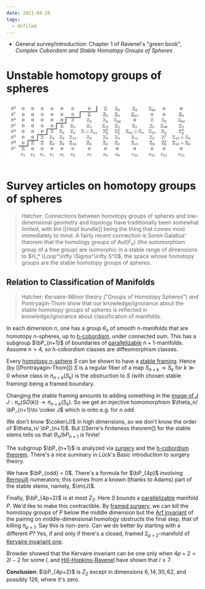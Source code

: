 ```yaml
---
date: 2021-04-26
tags: 
  - Unfiled
---
```


- General survey/introduction: Chapter 1 of Ravenel's "green book", *Complex Cobordism and Stable Homotopy Groups of Spheres*

# Unstable homotopy groups of spheres
![Unstable Homotopy Groups of Spheres](figures/2-22ReadingNotes-52d83%201.png)

# Survey articles on homotopy groups of spheres

> Hatcher: Connections between homotopy groups of spheres and low-dimensional geometry and topology have traditionally been somewhat limited, with the [[Hopf bundle]] being the thing that comes most immediately to mind. A fairly recent connection is Soren Galatius' theorem that the homology groups of $Aut(F_n)$ (the automorphism group of a free group) are isomorphic in a stable range of dimensions to $H_* \Loop^\infty \Sigma^\infty S^0$, the space whose homotopy groups are the stable homotopy groups of spheres.

## Relation to Classification of Manifolds

> Hatcher: Kervaire-Milnor theory ("Groups of Homotopy Spheres") and Pontryagin-Thom show that our knowledge/ignorance about the stable homotopy groups of spheres is reflected in knowledge/ignorance about classification of manifolds. 

In each dimension $n$, one has a group $\theta_n$ of smooth $n$-manifolds that are homotopy $n$-spheres, up to [h-cobordism](h-cobordism), under connected sum. This has a subgroup $\bP_{n+1}$ of boundaries of [parallelizable](framed.md) $n+1$-manifolds. Assume $n>4$, so h-cobordism classes are diffeomorphism classes.

Every [homotopy $n$-sphere](homotopy%20sphere) $S$ can be shown to have a [stable framing](stable%20framing.md). Hence (by [[Pontrayagin-Thom]]) $S$ is a regular fiber of a map $S_{n+k}\to S_k$ for $k\gg 0$ whose class in $\pi_{n+k}(S_k)$ is the obstruction to $S$ (with chosen stable framing) being a framed boundary.

Changing the stable framing amounts to adding something in the [image of J](J-homomorphism.md) $J: \pi_n(SO(k)) \to \pi_{n+k}(S_k)$. So we get an injective homomorphism $\theta_n/ \bP_{n+1}\to \coker J$ which is onto e.g. for $n$ odd.

We don't know $\coker(J)$ in high dimensions, so we don't know the order of $\theta_n/ \bP_{n+1}$. But [[Serre's finiteness theorem]] for the stable stems tells us that $Θ_n/bP_{n+1}$ is finite!

The subgroup $\bP_{n+1}$ is analyzed via [surgery](surgery.md)
and the [h-cobordism theorem](h-cobordism%20theorem.md). There's a nice summary in Lück's Basic introduction to surgery theory.

We have $\bP_{odd} = 0$. There's a formula for $\bP_{4p}$ involving [Bernoulli](Bernoulli%20numbers) numerators; this comes from a known (thanks to Adams) part of the stable stems, namely, $\im(J)$.

Finally, $\bP_{4p+2}$ is at most $Z_2$. Here $S$ bounds a [parallelizable](framed.md) manifold $P$. We'd like to make this contractible. By [framed surgery](framed%20surgery), we can kill the homotopy groups of $P$ below the middle dimension but the [Arf invariant](Arf%20invariant) of the pairing on middle-dimensional homology obstructs the final step, that of killing $\pi_{p+1}$. Say this is non-zero. Can we do better by starting with a different $P$? Yes, if and only if there's a closed, framed $2_{p+2}$-manifold of [Kervaire invariant one](Kervaire%20invariant%20one).

Browder showed that the Kervaire invariant can be one only when $4p+2=2l−2$ for some $l$, and [Hill-Hopkins-Ravenel](Hill-Hopkins-Ravenel.md) have shown that $l\leq 7$. 

**Conclusion**: $\bP_{4p+2}$ is $Z_2$ except in dimensions $6, 14, 30, 62,$ and possibly $126$, where it's zero.